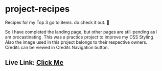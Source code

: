 # project-recipes
Recipes for my Top 3 go to items. do check it out. 🫡

So I have completed the landing page, but other pages are still pending as I am procastinating. This was a practice project to improve my CSS Styling. Also the image used in this project belongs to their respective owners. Credits can be viewed in Credits Navigation button.

## Live Link: [Click Me](https://harshcsrivastava.github.io/YumsCraft_Recipes/)
